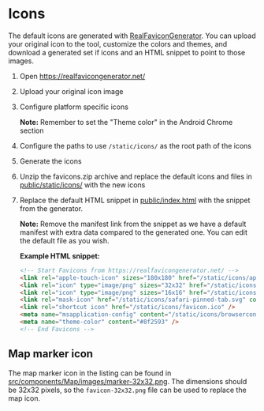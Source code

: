 # Icons

The default icons are generated with [RealFaviconGenerator](https://realfavicongenerator.net/). You
can upload your original icon to the tool, customize the colors and themes, and download a generated
set if icons and an HTML snippet to point to those images.

1.  Open https://realfavicongenerator.net/

1.  Upload your original icon image

1.  Configure platform specific icons

    **Note:** Remember to set the "Theme color" in the Android Chrome section

1.  Configure the paths to use `/static/icons/` as the root path of the icons

1.  Generate the icons

1.  Unzip the favicons.zip archive and replace the default icons and files in
    [public/static/icons/](../public/static/icons/) with the new icons

1.  Replace the default HTML snippet in [public/index.html](../public/index.html) with the snippet
    from the generator.

    **Note:** Remove the manifest link from the snippet as we have a default manifest with extra
    data compared to the generated one. You can edit the default file as you wish.

    **Example HTML snippet:**

    ```html
    <!-- Start Favicons from https://realfavicongenerator.net/ -->
    <link rel="apple-touch-icon" sizes="180x180" href="/static/icons/apple-touch-icon.png" />
    <link rel="icon" type="image/png" sizes="32x32" href="/static/icons/favicon-32x32.png" />
    <link rel="icon" type="image/png" sizes="16x16" href="/static/icons/favicon-16x16.png" />
    <link rel="mask-icon" href="/static/icons/safari-pinned-tab.svg" color="#8f2593" />
    <link rel="shortcut icon" href="/static/icons/favicon.ico" />
    <meta name="msapplication-config" content="/static/icons/browserconfig.xml" />
    <meta name="theme-color" content="#8f2593" />
    <!-- End Favicons -->
    ```

## Map marker icon

The map marker icon in the listing can be found in
[src/components/Map/images/marker-32x32.png](../src/components/Map/images/marker-32x32.png). The
dimensions should be 32x32 pixels, so the `favicon-32x32.png` file can be used to replace the map
icon.
